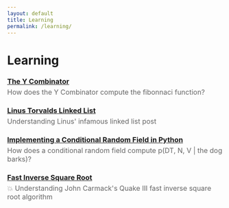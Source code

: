 ```yaml
---
layout: default
title: Learning
permalink: /learning/
---
```


<h1>Learning</h1>

<h3 style="margin-bottom: 0;">
  <a href="https://github.com/ebanner/Learning/tree/main/y-combinator">The Y Combinator</a>
</h3>
<p style="margin-top: 5px; color: #666; font-size: 16px;">
  How does the Y Combinator compute the fibonnaci function?
</p>

<h3 style="margin-bottom: 0;">
  <a href="https://github.com/ebanner/Learning/tree/main/linus-torvalds-linked-list">Linus Torvalds Linked List</a>
</h3>
<p style="margin-top: 5px; color: #666; font-size: 16px;">
  Understanding Linus' infamous linked list post
</p>

<h3 style="margin-bottom: 0;">
  <a href="https://www.youtube.com/watch?v=XesdKt4J6Zc">Implementing a Conditional Random Field in Python</a>
</h3>
<p style="margin-top: 5px; color: #666; font-size: 16px;">
  How does a conditional random field compute p(DT, N, V | the dog barks)?
</p>

<h3 style="margin-bottom: 0;">
  <a href="https://www.youtube.com/watch?v=nGDfJAiZCwc&list=PLkd5S9lUKlOA3MpiTj9owaJqHBjR8fh2o">Fast Inverse Square Root</a>
</h3>
<p style="margin-top: 5px; color: #666; font-size: 16px;">
  💥 Understanding John Carmack's Quake III fast inverse square root algorithm
</p>
